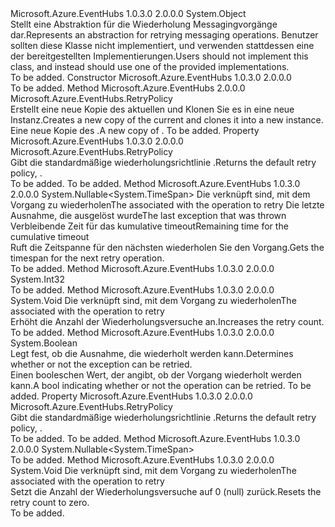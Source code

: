 <Type Name="RetryPolicy" FullName="Microsoft.Azure.EventHubs.RetryPolicy">
  <TypeSignature Language="C#" Value="public abstract class RetryPolicy" />
  <TypeSignature Language="ILAsm" Value=".class public auto ansi abstract beforefieldinit RetryPolicy extends System.Object" />
  <TypeSignature Language="DocId" Value="T:Microsoft.Azure.EventHubs.RetryPolicy" />
  <TypeSignature Language="VB.NET" Value="Public MustInherit Class RetryPolicy" />
  <TypeSignature Language="F#" Value="type RetryPolicy = class" />
  <AssemblyInfo>
    <AssemblyName>Microsoft.Azure.EventHubs</AssemblyName>
    <AssemblyVersion>1.0.3.0</AssemblyVersion>
    <AssemblyVersion>2.0.0.0</AssemblyVersion>
  </AssemblyInfo>
  <Base>
    <BaseTypeName>System.Object</BaseTypeName>
  </Base>
  <Interfaces />
  <Docs>
    <summary>
            <span data-ttu-id="c9635-101">Stellt eine Abstraktion für die Wiederholung Messagingvorgänge dar.</span><span class="sxs-lookup"><span data-stu-id="c9635-101">Represents an abstraction for retrying messaging operations.</span></span> <span data-ttu-id="c9635-102">Benutzer sollten diese Klasse nicht implementiert, und verwenden stattdessen eine der bereitgestellten Implementierungen.</span><span class="sxs-lookup"><span data-stu-id="c9635-102">Users should not implement this class, and instead should use one of the provided implementations.</span></span>
            </summary>
    <remarks>To be added.</remarks>
  </Docs>
  <Members>
    <Member MemberName=".ctor">
      <MemberSignature Language="C#" Value="protected RetryPolicy ();" />
      <MemberSignature Language="ILAsm" Value=".method familyhidebysig specialname rtspecialname instance void .ctor() cil managed" />
      <MemberSignature Language="DocId" Value="M:Microsoft.Azure.EventHubs.RetryPolicy.#ctor" />
      <MemberSignature Language="VB.NET" Value="Protected Sub New ()" />
      <MemberType>Constructor</MemberType>
      <AssemblyInfo>
        <AssemblyName>Microsoft.Azure.EventHubs</AssemblyName>
        <AssemblyVersion>1.0.3.0</AssemblyVersion>
        <AssemblyVersion>2.0.0.0</AssemblyVersion>
      </AssemblyInfo>
      <Parameters />
      <Docs>
        <summary />
        <remarks>To be added.</remarks>
      </Docs>
    </Member>
    <Member MemberName="Clone">
      <MemberSignature Language="C#" Value="public abstract Microsoft.Azure.EventHubs.RetryPolicy Clone ();" />
      <MemberSignature Language="ILAsm" Value=".method public hidebysig newslot virtual instance class Microsoft.Azure.EventHubs.RetryPolicy Clone() cil managed" />
      <MemberSignature Language="DocId" Value="M:Microsoft.Azure.EventHubs.RetryPolicy.Clone" />
      <MemberSignature Language="VB.NET" Value="Public MustOverride Function Clone () As RetryPolicy" />
      <MemberSignature Language="F#" Value="abstract member Clone : unit -&gt; Microsoft.Azure.EventHubs.RetryPolicy" Usage="retryPolicy.Clone " />
      <MemberType>Method</MemberType>
      <AssemblyInfo>
        <AssemblyName>Microsoft.Azure.EventHubs</AssemblyName>
        <AssemblyVersion>2.0.0.0</AssemblyVersion>
      </AssemblyInfo>
      <ReturnValue>
        <ReturnType>Microsoft.Azure.EventHubs.RetryPolicy</ReturnType>
      </ReturnValue>
      <Parameters />
      <Docs>
        <summary><span data-ttu-id="c9635-103">Erstellt eine neue Kopie des aktuellen <see cref="T:Microsoft.Azure.EventHubs.RetryPolicy" /> und Klonen Sie es in eine neue Instanz.</span><span class="sxs-lookup"><span data-stu-id="c9635-103">Creates a new copy of the current <see cref="T:Microsoft.Azure.EventHubs.RetryPolicy" /> and clones it into a new instance.</span></span></summary>
        <returns><span data-ttu-id="c9635-104">Eine neue Kopie des <see cref="T:Microsoft.Azure.EventHubs.RetryPolicy" />.</span><span class="sxs-lookup"><span data-stu-id="c9635-104">A new copy of <see cref="T:Microsoft.Azure.EventHubs.RetryPolicy" />.</span></span></returns>
        <remarks>To be added.</remarks>
      </Docs>
    </Member>
    <Member MemberName="Default">
      <MemberSignature Language="C#" Value="public static Microsoft.Azure.EventHubs.RetryPolicy Default { get; }" />
      <MemberSignature Language="ILAsm" Value=".property class Microsoft.Azure.EventHubs.RetryPolicy Default" />
      <MemberSignature Language="DocId" Value="P:Microsoft.Azure.EventHubs.RetryPolicy.Default" />
      <MemberSignature Language="VB.NET" Value="Public Shared ReadOnly Property Default As RetryPolicy" />
      <MemberSignature Language="F#" Value="member this.Default : Microsoft.Azure.EventHubs.RetryPolicy" Usage="Microsoft.Azure.EventHubs.RetryPolicy.Default" />
      <MemberType>Property</MemberType>
      <AssemblyInfo>
        <AssemblyName>Microsoft.Azure.EventHubs</AssemblyName>
        <AssemblyVersion>1.0.3.0</AssemblyVersion>
        <AssemblyVersion>2.0.0.0</AssemblyVersion>
      </AssemblyInfo>
      <ReturnValue>
        <ReturnType>Microsoft.Azure.EventHubs.RetryPolicy</ReturnType>
      </ReturnValue>
      <Docs>
        <summary>
            <span data-ttu-id="c9635-105">Gibt die standardmäßige wiederholungsrichtlinie <see cref="T:Microsoft.Azure.EventHubs.RetryExponential" />.</span><span class="sxs-lookup"><span data-stu-id="c9635-105">Returns the default retry policy, <see cref="T:Microsoft.Azure.EventHubs.RetryExponential" />.</span></span>
            </summary>
        <value>To be added.</value>
        <remarks>To be added.</remarks>
      </Docs>
    </Member>
    <Member MemberName="GetNextRetryInterval">
      <MemberSignature Language="C#" Value="public Nullable&lt;TimeSpan&gt; GetNextRetryInterval (string clientId, Exception lastException, TimeSpan remainingTime);" />
      <MemberSignature Language="ILAsm" Value=".method public hidebysig instance valuetype System.Nullable`1&lt;valuetype System.TimeSpan&gt; GetNextRetryInterval(string clientId, class System.Exception lastException, valuetype System.TimeSpan remainingTime) cil managed" />
      <MemberSignature Language="DocId" Value="M:Microsoft.Azure.EventHubs.RetryPolicy.GetNextRetryInterval(System.String,System.Exception,System.TimeSpan)" />
      <MemberSignature Language="VB.NET" Value="Public Function GetNextRetryInterval (clientId As String, lastException As Exception, remainingTime As TimeSpan) As Nullable(Of TimeSpan)" />
      <MemberSignature Language="F#" Value="member this.GetNextRetryInterval : string * Exception * TimeSpan -&gt; Nullable&lt;TimeSpan&gt;" Usage="retryPolicy.GetNextRetryInterval (clientId, lastException, remainingTime)" />
      <MemberType>Method</MemberType>
      <AssemblyInfo>
        <AssemblyName>Microsoft.Azure.EventHubs</AssemblyName>
        <AssemblyVersion>1.0.3.0</AssemblyVersion>
        <AssemblyVersion>2.0.0.0</AssemblyVersion>
      </AssemblyInfo>
      <ReturnValue>
        <ReturnType>System.Nullable&lt;System.TimeSpan&gt;</ReturnType>
      </ReturnValue>
      <Parameters>
        <Parameter Name="clientId" Type="System.String" />
        <Parameter Name="lastException" Type="System.Exception" />
        <Parameter Name="remainingTime" Type="System.TimeSpan" />
      </Parameters>
      <Docs>
        <param name="clientId"><span data-ttu-id="c9635-106">Die <see cref="P:Microsoft.Azure.EventHubs.ClientEntity.ClientId" /> verknüpft sind, mit dem Vorgang zu wiederholen</span><span class="sxs-lookup"><span data-stu-id="c9635-106">The <see cref="P:Microsoft.Azure.EventHubs.ClientEntity.ClientId" /> associated with the operation to retry</span></span></param>
        <param name="lastException"><span data-ttu-id="c9635-107">Die letzte Ausnahme, die ausgelöst wurde</span><span class="sxs-lookup"><span data-stu-id="c9635-107">The last exception that was thrown</span></span></param>
        <param name="remainingTime"><span data-ttu-id="c9635-108">Verbleibende Zeit für das kumulative timeout</span><span class="sxs-lookup"><span data-stu-id="c9635-108">Remaining time for the cumulative timeout</span></span></param>
        <summary>
            <span data-ttu-id="c9635-109">Ruft die Zeitspanne für den nächsten wiederholen Sie den Vorgang.</span><span class="sxs-lookup"><span data-stu-id="c9635-109">Gets the timespan for the next retry operation.</span></span>
            </summary>
        <returns />
        <remarks>To be added.</remarks>
      </Docs>
    </Member>
    <Member MemberName="GetRetryCount">
      <MemberSignature Language="C#" Value="protected int GetRetryCount (string clientId);" />
      <MemberSignature Language="ILAsm" Value=".method familyhidebysig instance int32 GetRetryCount(string clientId) cil managed" />
      <MemberSignature Language="DocId" Value="M:Microsoft.Azure.EventHubs.RetryPolicy.GetRetryCount(System.String)" />
      <MemberSignature Language="VB.NET" Value="Protected Function GetRetryCount (clientId As String) As Integer" />
      <MemberSignature Language="F#" Value="member this.GetRetryCount : string -&gt; int" Usage="retryPolicy.GetRetryCount clientId" />
      <MemberType>Method</MemberType>
      <AssemblyInfo>
        <AssemblyName>Microsoft.Azure.EventHubs</AssemblyName>
        <AssemblyVersion>1.0.3.0</AssemblyVersion>
        <AssemblyVersion>2.0.0.0</AssemblyVersion>
      </AssemblyInfo>
      <ReturnValue>
        <ReturnType>System.Int32</ReturnType>
      </ReturnValue>
      <Parameters>
        <Parameter Name="clientId" Type="System.String" />
      </Parameters>
      <Docs>
        <param name="clientId"></param>
        <summary />
        <returns />
        <remarks>To be added.</remarks>
      </Docs>
    </Member>
    <Member MemberName="IncrementRetryCount">
      <MemberSignature Language="C#" Value="public void IncrementRetryCount (string clientId);" />
      <MemberSignature Language="ILAsm" Value=".method public hidebysig instance void IncrementRetryCount(string clientId) cil managed" />
      <MemberSignature Language="DocId" Value="M:Microsoft.Azure.EventHubs.RetryPolicy.IncrementRetryCount(System.String)" />
      <MemberSignature Language="VB.NET" Value="Public Sub IncrementRetryCount (clientId As String)" />
      <MemberSignature Language="F#" Value="member this.IncrementRetryCount : string -&gt; unit" Usage="retryPolicy.IncrementRetryCount clientId" />
      <MemberType>Method</MemberType>
      <AssemblyInfo>
        <AssemblyName>Microsoft.Azure.EventHubs</AssemblyName>
        <AssemblyVersion>1.0.3.0</AssemblyVersion>
        <AssemblyVersion>2.0.0.0</AssemblyVersion>
      </AssemblyInfo>
      <ReturnValue>
        <ReturnType>System.Void</ReturnType>
      </ReturnValue>
      <Parameters>
        <Parameter Name="clientId" Type="System.String" />
      </Parameters>
      <Docs>
        <param name="clientId"><span data-ttu-id="c9635-110">Die <see cref="P:Microsoft.Azure.EventHubs.ClientEntity.ClientId" /> verknüpft sind, mit dem Vorgang zu wiederholen</span><span class="sxs-lookup"><span data-stu-id="c9635-110">The <see cref="P:Microsoft.Azure.EventHubs.ClientEntity.ClientId" /> associated with the operation to retry</span></span></param>
        <summary>
            <span data-ttu-id="c9635-111">Erhöht die Anzahl der Wiederholungsversuche an.</span><span class="sxs-lookup"><span data-stu-id="c9635-111">Increases the retry count.</span></span>
            </summary>
        <remarks>To be added.</remarks>
      </Docs>
    </Member>
    <Member MemberName="IsRetryableException">
      <MemberSignature Language="C#" Value="public static bool IsRetryableException (Exception exception);" />
      <MemberSignature Language="ILAsm" Value=".method public static hidebysig bool IsRetryableException(class System.Exception exception) cil managed" />
      <MemberSignature Language="DocId" Value="M:Microsoft.Azure.EventHubs.RetryPolicy.IsRetryableException(System.Exception)" />
      <MemberSignature Language="F#" Value="static member IsRetryableException : Exception -&gt; bool" Usage="Microsoft.Azure.EventHubs.RetryPolicy.IsRetryableException exception" />
      <MemberType>Method</MemberType>
      <AssemblyInfo>
        <AssemblyName>Microsoft.Azure.EventHubs</AssemblyName>
        <AssemblyVersion>1.0.3.0</AssemblyVersion>
        <AssemblyVersion>2.0.0.0</AssemblyVersion>
      </AssemblyInfo>
      <ReturnValue>
        <ReturnType>System.Boolean</ReturnType>
      </ReturnValue>
      <Parameters>
        <Parameter Name="exception" Type="System.Exception" />
      </Parameters>
      <Docs>
        <param name="exception"></param>
        <summary>
            <span data-ttu-id="c9635-112">Legt fest, ob die Ausnahme, die wiederholt werden kann.</span><span class="sxs-lookup"><span data-stu-id="c9635-112">Determines whether or not the exception can be retried.</span></span>
            </summary>
        <returns><span data-ttu-id="c9635-113">Einen booleschen Wert, der angibt, ob der Vorgang wiederholt werden kann.</span><span class="sxs-lookup"><span data-stu-id="c9635-113">A bool indicating whether or not the operation can be retried.</span></span></returns>
        <remarks>To be added.</remarks>
      </Docs>
    </Member>
    <Member MemberName="NoRetry">
      <MemberSignature Language="C#" Value="public static Microsoft.Azure.EventHubs.RetryPolicy NoRetry { get; }" />
      <MemberSignature Language="ILAsm" Value=".property class Microsoft.Azure.EventHubs.RetryPolicy NoRetry" />
      <MemberSignature Language="DocId" Value="P:Microsoft.Azure.EventHubs.RetryPolicy.NoRetry" />
      <MemberSignature Language="VB.NET" Value="Public Shared ReadOnly Property NoRetry As RetryPolicy" />
      <MemberSignature Language="F#" Value="member this.NoRetry : Microsoft.Azure.EventHubs.RetryPolicy" Usage="Microsoft.Azure.EventHubs.RetryPolicy.NoRetry" />
      <MemberType>Property</MemberType>
      <AssemblyInfo>
        <AssemblyName>Microsoft.Azure.EventHubs</AssemblyName>
        <AssemblyVersion>1.0.3.0</AssemblyVersion>
        <AssemblyVersion>2.0.0.0</AssemblyVersion>
      </AssemblyInfo>
      <ReturnValue>
        <ReturnType>Microsoft.Azure.EventHubs.RetryPolicy</ReturnType>
      </ReturnValue>
      <Docs>
        <summary>
            <span data-ttu-id="c9635-114">Gibt die standardmäßige wiederholungsrichtlinie <see cref="P:Microsoft.Azure.EventHubs.RetryPolicy.NoRetry" />.</span><span class="sxs-lookup"><span data-stu-id="c9635-114">Returns the default retry policy, <see cref="P:Microsoft.Azure.EventHubs.RetryPolicy.NoRetry" />.</span></span>
            </summary>
        <value>To be added.</value>
        <remarks>To be added.</remarks>
      </Docs>
    </Member>
    <Member MemberName="OnGetNextRetryInterval">
      <MemberSignature Language="C#" Value="protected abstract Nullable&lt;TimeSpan&gt; OnGetNextRetryInterval (string clientId, Exception lastException, TimeSpan remainingTime, int baseWaitTime);" />
      <MemberSignature Language="ILAsm" Value=".method familyhidebysig newslot virtual instance valuetype System.Nullable`1&lt;valuetype System.TimeSpan&gt; OnGetNextRetryInterval(string clientId, class System.Exception lastException, valuetype System.TimeSpan remainingTime, int32 baseWaitTime) cil managed" />
      <MemberSignature Language="DocId" Value="M:Microsoft.Azure.EventHubs.RetryPolicy.OnGetNextRetryInterval(System.String,System.Exception,System.TimeSpan,System.Int32)" />
      <MemberSignature Language="VB.NET" Value="Protected MustOverride Function OnGetNextRetryInterval (clientId As String, lastException As Exception, remainingTime As TimeSpan, baseWaitTime As Integer) As Nullable(Of TimeSpan)" />
      <MemberSignature Language="F#" Value="abstract member OnGetNextRetryInterval : string * Exception * TimeSpan * int -&gt; Nullable&lt;TimeSpan&gt;" Usage="retryPolicy.OnGetNextRetryInterval (clientId, lastException, remainingTime, baseWaitTime)" />
      <MemberType>Method</MemberType>
      <AssemblyInfo>
        <AssemblyName>Microsoft.Azure.EventHubs</AssemblyName>
        <AssemblyVersion>1.0.3.0</AssemblyVersion>
        <AssemblyVersion>2.0.0.0</AssemblyVersion>
      </AssemblyInfo>
      <ReturnValue>
        <ReturnType>System.Nullable&lt;System.TimeSpan&gt;</ReturnType>
      </ReturnValue>
      <Parameters>
        <Parameter Name="clientId" Type="System.String" />
        <Parameter Name="lastException" Type="System.Exception" />
        <Parameter Name="remainingTime" Type="System.TimeSpan" />
        <Parameter Name="baseWaitTime" Type="System.Int32" />
      </Parameters>
      <Docs>
        <param name="clientId"></param>
        <param name="lastException"></param>
        <param name="remainingTime"></param>
        <param name="baseWaitTime"></param>
        <summary />
        <returns />
        <remarks>To be added.</remarks>
      </Docs>
    </Member>
    <Member MemberName="ResetRetryCount">
      <MemberSignature Language="C#" Value="public void ResetRetryCount (string clientId);" />
      <MemberSignature Language="ILAsm" Value=".method public hidebysig instance void ResetRetryCount(string clientId) cil managed" />
      <MemberSignature Language="DocId" Value="M:Microsoft.Azure.EventHubs.RetryPolicy.ResetRetryCount(System.String)" />
      <MemberSignature Language="VB.NET" Value="Public Sub ResetRetryCount (clientId As String)" />
      <MemberSignature Language="F#" Value="member this.ResetRetryCount : string -&gt; unit" Usage="retryPolicy.ResetRetryCount clientId" />
      <MemberType>Method</MemberType>
      <AssemblyInfo>
        <AssemblyName>Microsoft.Azure.EventHubs</AssemblyName>
        <AssemblyVersion>1.0.3.0</AssemblyVersion>
        <AssemblyVersion>2.0.0.0</AssemblyVersion>
      </AssemblyInfo>
      <ReturnValue>
        <ReturnType>System.Void</ReturnType>
      </ReturnValue>
      <Parameters>
        <Parameter Name="clientId" Type="System.String" />
      </Parameters>
      <Docs>
        <param name="clientId"><span data-ttu-id="c9635-115">Die <see cref="P:Microsoft.Azure.EventHubs.ClientEntity.ClientId" /> verknüpft sind, mit dem Vorgang zu wiederholen</span><span class="sxs-lookup"><span data-stu-id="c9635-115">The <see cref="P:Microsoft.Azure.EventHubs.ClientEntity.ClientId" /> associated with the operation to retry</span></span></param>
        <summary>
            <span data-ttu-id="c9635-116">Setzt die Anzahl der Wiederholungsversuche auf 0 (null) zurück.</span><span class="sxs-lookup"><span data-stu-id="c9635-116">Resets the retry count to zero.</span></span>
            </summary>
        <remarks>To be added.</remarks>
      </Docs>
    </Member>
  </Members>
</Type>
